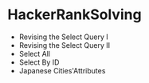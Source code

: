 # HackerRankSolving
- Revising the Select Query I
- Revising the Select Query II
- Select All
- Select By ID
- Japanese Cities'Attributes